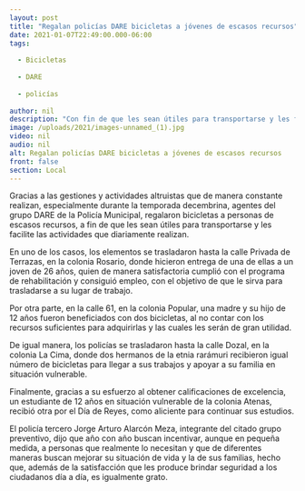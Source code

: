 ```yaml
---
layout: post
title: "Regalan policías DARE bicicletas a jóvenes de escasos recursos"
date: 2021-01-07T22:49:00.000-06:00
tags:
  
  - Bicicletas
  
  - DARE
  
  - policías
  
author: nil
description: "Con fin de que les sean útiles para transportarse y les facilite las actividades que diariamente realizan."
image: /uploads/2021/images-unnamed_(1).jpg
video: nil
audio: nil
alt: Regalan policías DARE bicicletas a jóvenes de escasos recursos
front: false
section: Local
---
```


Gracias a las gestiones y actividades altruistas que de manera constante realizan, especialmente durante la temporada decembrina, agentes del grupo DARE de la Policía Municipal, regalaron bicicletas a personas de escasos recursos, a fin de que les sean útiles para transportarse y les facilite las actividades que diariamente realizan.

En uno de los casos, los elementos se trasladaron hasta la calle Privada de Terrazas, en la colonia Rosario, donde hicieron entrega de una de ellas a un joven de 26 años, quien de manera satisfactoria cumplió con el programa de rehabilitación y consiguió empleo, con el objetivo de que le sirva para trasladarse a su lugar de trabajo.

Por otra parte, en la calle 61, en la colonia Popular, una madre y su hijo de 12 años fueron beneficiados con dos bicicletas, al no contar con los recursos suficientes para adquirirlas y las cuales les serán de gran utilidad.

De igual manera, los policías se trasladaron hasta la calle Dozal, en la colonia La Cima, donde dos hermanos de la etnia rarámuri recibieron igual número de bicicletas para llegar a sus trabajos y apoyar a su familia en situación vulnerable.

Finalmente, gracias a su esfuerzo al obtener calificaciones de excelencia, un estudiante de 12 años en situación vulnerable de la colonia Atenas, recibió otra por el Día de Reyes, como aliciente para continuar sus estudios.

El policía tercero Jorge Arturo Alarcón Meza, integrante del citado grupo preventivo, dijo que año con año buscan incentivar, aunque en pequeña medida, a personas que realmente lo necesitan y que de diferentes maneras buscan mejorar su situación de vida y la de sus familias, hecho que, además de la satisfacción que les produce brindar seguridad a los ciudadanos día a día, es igualmente grato.